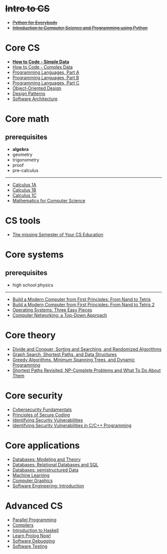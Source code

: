 # ~~Intro to CS~~

- ~~[Python for Everybody](https://www.py4e.com/lessons)~~  
- ~~[Introduction to Computer Science and Programming using Python](https://www.edx.org/course/introduction-to-computer-science-and-programming-7)~~  

# Core CS

- **[How to Code - Simple Data](https://www.edx.org/course/how-to-code-simple-data)**  
- [How to Code - Complex Data](https://www.edx.org/course/how-to-code-complex-data)  
- [Programming Languages, Part A](https://www.coursera.org/learn/programming-languages)  
- [Programming Languages, Part B](https://www.coursera.org/learn/programming-languages-part-b)  
- [Programming Languages, Part C](https://www.coursera.org/learn/programming-languages-part-c)  
- [Object-Oriented Design](https://www.coursera.org/learn/object-oriented-design)  
- [Design Patterns](https://www.coursera.org/learn/design-patterns)  
- [Software Architecture](https://www.coursera.org/learn/software-architecture)  

# Core math

## prerequisites
- **algebra**
- geometry
- trigonometry
- proof
- pre-calculus
  
---

- [Calculus 1A](https://openlearninglibrary.mit.edu/courses/course-v1:MITx+18.01.1x+2T2019/about)  
- [Calculus 1B](https://openlearninglibrary.mit.edu/courses/course-v1:MITx+18.01.2x+3T2019/about)  
- [Calculus 1C](https://openlearninglibrary.mit.edu/courses/course-v1:MITx+18.01.3x+1T2020/about)  
- [Mathematics for Computer Science](https://openlearninglibrary.mit.edu/courses/course-v1:OCW+6.042J+2T2019/about)  

# CS tools

- [The missing Semester of Your CS Education](https://missing.csail.mit.edu/)  

# Core systems

## prerequisites
- high school physics

---

- [Build a Modern Computer from First Principles: From Nand to Tetris](https://www.coursera.org/learn/build-a-computer)  
- [Build a Modern Computer from First Principles: From Nand to Tetris 2](https://www.coursera.org/learn/nand2tetris2)  
- [Operating Systems: Three Easy Pieces](https://github.com/ossu/computer-science/blob/master/coursepages/ostep/README.md)  
- [Computer Networking: a Top-Down Approach](http://gaia.cs.umass.edu/kurose_ross/online_lectures.htm)  

# Core theory

- [Divide and Conquer, Sorting and Searching, and Randomized Algorithms](https://www.coursera.org/learn/algorithms-divide-conquer)  
- [Graph Search, Shortest Paths, and Data Structures](https://www.coursera.org/learn/algorithms-graphs-data-structures)  
- [Greedy Algorithms, Minimum Spanning Trees, and Dynamic Programming](https://www.coursera.org/learn/algorithms-greedy)  
- [Shortest Paths Revisited, NP-Complete Problems and What To Do About Them](https://www.coursera.org/learn/algorithms-npcomplete)  

# Core security

- [Cybersecurity Fundamentals](https://www.edx.org/course/cybersecurity-fundamentals)  
- [Principles of Secure Coding](https://www.coursera.org/learn/secure-coding-principles)  
- [Identifying Security Vulnerabilities](https://www.coursera.org/learn/identifying-security-vulnerabilities)  
- [Identifying Security Vulnerabilities in C/C++ Programming](https://www.coursera.org/learn/identifying-security-vulnerabilities-c-programming)  

# Core applications

- [Databases: Modeling and Theory](https://www.edx.org/course/modeling-and-theory)  
- [Databases: Relational Databases and SQL](https://www.edx.org/course/databases-5-sql)  
- [Databases: semistructured Data](https://www.edx.org/course/semistructured-data)  
- [Machine Learning](https://www.edx.org/course/semistructured-data)  
- [Computer Graphics](https://www.edx.org/course/computer-graphics-2)  
- [Software Engineering: Introduction](https://www.edx.org/course/software-engineering-introduction)  

# Advanced CS

- [Parallel Programming](https://www.coursera.org/learn/scala-parallel-programming)  
- [Compilers](https://www.edx.org/course/compilers)  
- [Introduction to Haskell](https://www.seas.upenn.edu/~cis194/fall16/)  
- [Learn Prolog Now!](https://www.let.rug.nl/bos/lpn//lpnpage.php?pageid=online)  
- [Software Debugging](https://www.udacity.com/course/software-debugging--cs259)  
- [Software Testing](https://www.udacity.com/course/software-testing--cs258)  